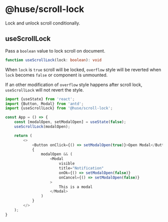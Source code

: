 # @huse/scroll-lock

Lock and unlock scroll conditionally.

## useScrollLock

Pass a `boolean` value to lock scroll on document.

```typescript
function useScrollLock(lock: boolean): void
```

When `lock` is `true` scroll will be locked, `overflow` style will be reverted when `lock` becomes `false` or component is unmounted.

If an other modification of `overflow` style happens after scroll lock, `useScrollLock` will not revert the style.

```javascript
import {useState} from 'react';
import {Button, Modal} from 'antd';
import {useScrollLock} from '@huse/scroll-lock';

const App = () => {
    const [modalOpen, setModalOpen] = useState(false);
    useScrollLock(modalOpen);

    return (
        <>
            <Button onClick={() => setModalOpen(true)}>Open Modal</Button>
            {
                modalOpen && (
                    <Modal
                        visible
                        title="Notification"
                        onOk={() => setModalOpen(false)}
                        onCancel={() => setModalOpen(false)}
                    >
                        This is a modal
                    </Modal>
                )
            }
        </>
    );
}
```
